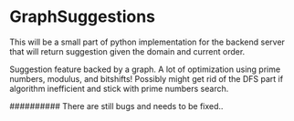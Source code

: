 GraphSuggestions
================

This will be a small part of python implementation for the backend server that will return suggestion given the domain and current order.

Suggestion feature backed by a graph. A lot of optimization using prime numbers, modulus, and bitshifts! 
Possibly might get rid of the DFS part if algorithm inefficient and stick with prime numbers search.

##########
There are still bugs and needs to be fixed..
